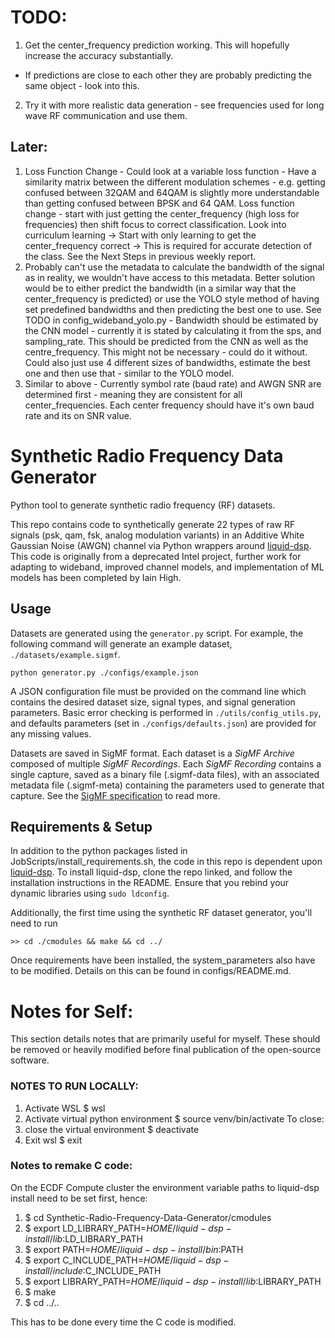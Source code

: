 # TODO:

1. Get the center_frequency prediction working. This will hopefully increase the accuracy substantially.

- If predictions are close to each other they are probably predicting the same object - look into this.

2. Try it with more realistic data generation - see frequencies used for long wave RF communication and use them.

## Later:

1. Loss Function Change - Could look at a variable loss function - Have a similarity matrix between the different modulation schemes - e.g. getting confused between 32QAM and 64QAM is slightly more understandable than getting confused between BPSK and 64 QAM. Loss function change - start with just getting the center_frequency (high loss for frequencies) then shift focus to correct classification. Look into curriculum learning -> Start with only learning to get the center_frequency correct -> This is required for accurate detection of the class. See the Next Steps in previous weekly report.
2. Probably can't use the metadata to calculate the bandwidth of the signal as in reality, we wouldn't have access to this metadata. Better solution would be to either predict the bandwidth (in a similar way that the center_frequency is predicted) or use the YOLO style method of having set predefined bandwidths and then predicting the best one to use. See TODO in config_wideband_yolo.py - Bandwidth should be estimated by the CNN model - currently it is stated by calculating it from the sps, and sampling_rate. This should be predicted from the CNN as well as the centre_frequency. This might not be necessary - could do it without. Could also just use 4 different sizes of bandwidths, estimate the best one and then use that - similar to the YOLO model.
3. Similar to above - Currently symbol rate (baud rate) and AWGN SNR are determined first - meaning they are consistent for all center_frequencies. Each center frequency should have it's own baud rate and its on SNR value.

# Synthetic Radio Frequency Data Generator

Python tool to generate synthetic radio frequency (RF) datasets.

This repo contains code to synthetically generate 22 types of raw RF signals (psk, qam, fsk, analog modulation variants) in an Additive White Gaussian Noise (AWGN) channel via Python wrappers around [liquid-dsp](https://github.com/jgaeddert/liquid-dsp). This code is originally from a deprecated Intel project, further work for adapting to wideband, improved channel models, and implementation of ML models has been completed by Iain High.

## Usage

Datasets are generated using the `generator.py` script.
For example, the following command will generate an example dataset, `./datasets/example.sigmf`.

```
python generator.py ./configs/example.json
```

A JSON configuration file must be provided on the command line which contains the desired dataset size, signal types, and signal generation parameters.
Basic error checking is performed in `./utils/config_utils.py`, and defaults parameters (set in `./configs/defaults.json`) are provided for any missing values.

Datasets are saved in SigMF format.
Each dataset is a _SigMF Archive_ composed of multiple _SigMF Recordings_.
Each _SigMF Recording_ contains a single capture, saved as a binary file (.sigmf-data files), with an associated metadata file (.sigmf-meta) containing the parameters used to generate that capture.
See the [SigMF specification](https://github.com/gnuradio/SigMF/blob/master/sigmf-spec.md) to read more.

## Requirements & Setup

In addition to the python packages listed in JobScripts/install_requirements.sh, the code in this repo is dependent upon [liquid-dsp](https://github.com/jgaeddert/liquid-dsp).
To install liquid-dsp, clone the repo linked, and follow the installation instructions in the README.
Ensure that you rebind your dynamic libraries using `sudo ldconfig`.

Additionally, the first time using the synthetic RF dataset generator, you'll need to run

```
>> cd ./cmodules && make && cd ../
```

Once requirements have been installed, the system_parameters also have to be modified. Details on this can be found in configs/README.md.

# Notes for Self:

This section details notes that are primarily useful for myself. These should be removed or heavily modified before final publication of the open-source software.

### NOTES TO RUN LOCALLY:

1. Activate WSL
   $ wsl
2. Activate virtual python environment
   $ source venv/bin/activate
   To close:
3. close the virtual environment
   $ deactivate
4. Exit wsl
   $ exit

### Notes to remake C code:

On the ECDF Compute cluster the environment variable paths to liquid-dsp install need to be set first, hence:

1. $ cd Synthetic-Radio-Frequency-Data-Generator/cmodules
2. $ export LD_LIBRARY_PATH=$HOME/liquid-dsp-install/lib:$LD_LIBRARY_PATH
3. $ export PATH=$HOME/liquid-dsp-install/bin:$PATH
4. $ export C_INCLUDE_PATH=$HOME/liquid-dsp-install/include:$C_INCLUDE_PATH
5. $ export LIBRARY_PATH=$HOME/liquid-dsp-install/lib:$LIBRARY_PATH
6. $ make
7. $ cd ../..

This has to be done every time the C code is modified.
